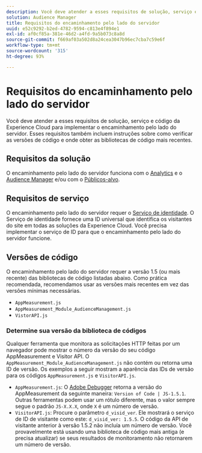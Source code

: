 ```yaml
---
description: Você deve atender a esses requisitos de solução, serviço e código da Experience Cloud para implementar o encaminhamento pelo lado do servidor. Esses requisitos também incluem instruções sobre como verificar as versões de código e onde obter as bibliotecas de código mais recentes.
solution: Audience Manager
title: Requisitos do encaminhamento pelo lado do servidor
uuid: e52c9292-b2ed-4782-9594-c813e4f894e1
exl-id: af0cf85a-381e-46d2-a4fd-9a5b073c8a8d
source-git-commit: f669af03a502d8a24cea3047b96ec7cba7c59e6f
workflow-type: tm+mt
source-wordcount: '315'
ht-degree: 93%

---
```


# Requisitos do encaminhamento pelo lado do servidor

Você deve atender a esses requisitos de solução, serviço e código da Experience Cloud para implementar o encaminhamento pelo lado do servidor. Esses requisitos também incluem instruções sobre como verificar as versões de código e onde obter as bibliotecas de código mais recentes.

## Requisitos da solução

O encaminhamento pelo lado do servidor funciona com o [Analytics](https://www.adobe.com/br/data-analytics-cloud/analytics.html) e o [Audience Manager](https://www.adobe.com/br/analytics/audience-manager.html) e/ou com o [Públicos-alvo](https://experienceleague.adobe.com/docs/core-services/interface/audiences/audience-library.html).

## Requisitos de serviço

O encaminhamento pelo lado do servidor requer o [Serviço de identidade](https://experienceleague.adobe.com/docs/id-service/using/home.html). O Serviço de identidade fornece uma ID universal que identifica os visitantes do site em todas as soluções da Experience Cloud. Você precisa implementar o serviço de ID para que o encaminhamento pelo lado do servidor funcione.

## Versões de código

O encaminhamento pelo lado do servidor requer a versão 1.5 (ou mais recente) das bibliotecas de código listadas abaixo. Como prática recomendada, recomendamos usar as versões mais recentes em vez das versões mínimas necessárias.

* `AppMeasurement.js`
* `AppMeasurement_Module_AudienceManagement.js`
* `VistorAPI.js`

### Determine sua versão da biblioteca de códigos

Qualquer ferramenta que monitora as solicitações HTTP feitas por um navegador pode mostrar o número da versão do seu código AppMeasurement e Visitor API. O `AppMeasurement_Module_AudienceManagement.js` não contém ou retorna uma ID de versão. Os exemplos a seguir mostram a aparência das IDs de versão para os códigos `AppMeasurement.js` e `VisitorAPI.js`.

* `AppMeasurement.js`: O [Adobe Debugger](https://experienceleague.adobe.com/docs/analytics/implementation/validate/debugger.html) retorna a versão do AppMeasurement da seguinte maneira: `Version of Code | JS-1.5.1`. Outras ferramentas podem usar um rótulo diferente, mas o valor sempre segue o padrão `JS-X.X.X`, onde `X` é um número de versão.
* `VisitorAPI.js`: Procure o parâmetro `d_visid_ver`. Ele mostrará o serviço de ID de visitante como este: `d_visid_ver: 1.5.5`. O código da API de visitante anterior à versão 1.5.2 não incluía um número de versão. Você provavelmente está usando uma biblioteca de código mais antiga (e precisa atualizar) se seus resultados de monitoramento não retornarem um número de versão.
